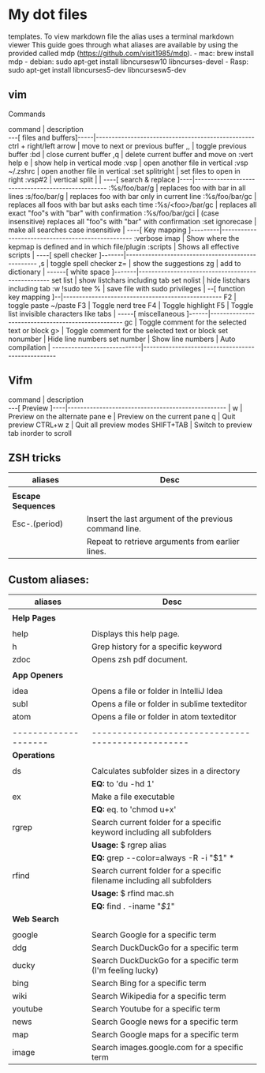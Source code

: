 # My dot files 
templates. To view markdown file the alias uses a terminal markdown viewer
This guide goes through what aliases are available by using the provided
called mdp (https://github.com/visit1985/mdp).
    - mac: brew install mdp
    - debian: sudo apt-get install libncursesw10 libncurses-devel
    - Rasp: sudo apt-get install libncurses5-dev libncursesw5-dev

## vim

Commands

command                     |   description   
---[ files and buffers]-----|--------------------------------------------------
ctrl + right/left arrow     |   move to next or previous buffer
,,                          |   toggle previous buffer
:bd                         |   close current buffer
,q                          |   delete current buffer and move on
:vert help e                |   show help in vertical mode
:vsp                        |   open another file in vertical
:vsp ~/.zshrc               |   open another file in vertical
:set splitright             |   set files to open in right
:vsp#2                      |   vertical split
                            |
                            |
----[ search & replace ]----|--------------------------------------------------
:%s/foo/bar/g               |   replaces foo with bar in all lines
:s/foo/bar/g                |   replaces foo with bar only in current line
:%s/foo/bar/gc              |   replaces all foos with bar but asks each time
:%s/\<foo\>/bar/gc          |   replaces all exact "foo"s with "bar" with confirmation
:%s/foo/bar/gci             |   (case insensitive) replaces all "foo"s with "bar" with confirmation
:set ignorecase             |   make all searches case insensitive
                            |
----[ Key mapping ]---------|--------------------------------------------------
:verbose imap <tab>         |   Show where the kepmap is defined and in which file/plugin
:scripts                    |   Shows all effective scripts 
                            |
----[ spell checker ]-------|--------------------------------------------------
,s                          |   toggle spell checker
z=                          |   show the suggestions
zg                          |   add to dictionary
                            |
------[ white space ]-------|--------------------------------------------------
set list                    |   show listchars including tab
set nolist                  |   hide listchars including tab
:w !sudo tee %              |   save file with sudo privileges
                            |
--[ function key mapping ]--|--------------------------------------------------
F2                          |   toggle paste ~/paste
F3                          |   Toggle nerd tree 
F4                          |   Toggle highlight 
F5                          |   Toggle list invisible characters like tabs 
                            |
-----[ miscellaneous ]------|--------------------------------------------------
gc                          |   Toggle comment for the selected text or block
g>                          |   Toggle comment for the selected text or block
set nonumber                |   Hide line numbers
set number                  |   Show line numbers
<tab>                       |   Auto compilation
                            |
----------------------------|--------------------------------------------------
## Vifm


command                    |   description   
---[    Preview       ]----|--------------------------------------------------
                           |
w                          | Preview on the alternate pane
e                          | Preview on the current pane
q                          | Quit preview 
CTRL+w z                   | Quit all preview modes
SHIFT+TAB                  | Switch to preview tab inorder to scroll

## ZSH tricks

aliases             | Desc
--------------------|--------------------------------------------------
                    | 
**Escape Sequences**| 
Esc-.(period)       | Insert the last argument of the previous command line. 
                    |       Repeat to retrieve arguments from earlier lines.

## Custom aliases:

aliases             | Desc
--------------------|--------------------------------------------------
                    | 
**Help Pages**      | 
                    |
help                | Displays this help page.
h                   | Grep history for a specific keyword
zdoc                | Opens zsh pdf document.
                    |
**App Openers**     | 
                    |
idea                | Opens a file or folder in IntelliJ Idea
subl                | Opens a file or folder in sublime texteditor
atom                | Opens a file or folder in atom texteditor
                    |
--------------------|--------------------------------------------------
**Operations**      | 
                    | 
ds                  | Calculates subfolder sizes in a directory 
                    | **EQ:**  to 'du -hd 1'
ex                  | Make a file executable
                    | **EQ:** eq. to 'chmod u+x'
rgrep               | Search current folder for a specific keyword including all subfolders 
                    | **Usage:** $ rgrep alias 
                    | **EQ:** grep --color=always -R -i "$1" * | less; 
rfind               | Search current folder for a specific filename including all subfolders
                    | **Usage:** $ rfind mac.sh 
                    | **EQ:** find . -iname "*$1*"|grep -i "$1" --color=always
**Web Search**      | 
                    | 
google              | Search Google for a specific term
ddg                 | Search DuckDuckGo for a specific term
ducky               | Search DuckDuckGo for a specific term (I'm feeling lucky)
bing                | Search Bing for a specific term
wiki                | Search Wikipedia for a specific term
youtube             | Search Youtube for a specific term
news                | Search Google news for a specific term
map                 | Search Google maps for a specific term
image               | Search images.google.com for a specific term

